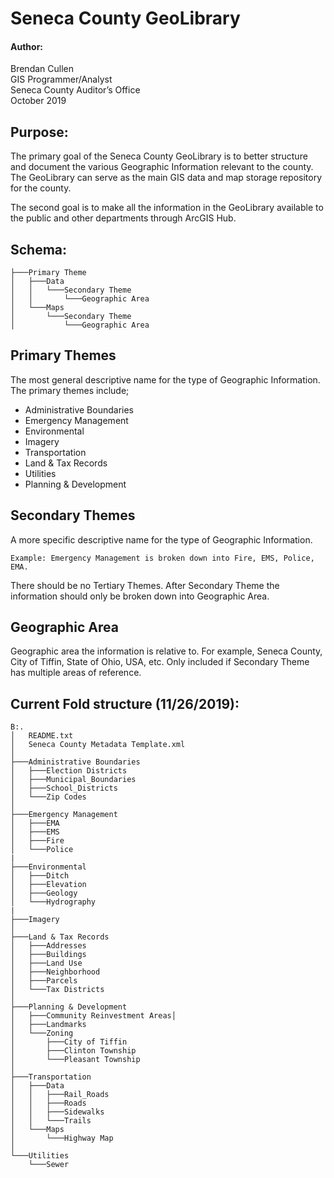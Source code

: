 
# Seneca County GeoLibrary
#### Author:
Brendan Cullen  
GIS Programmer/Analyst  
Seneca County Auditor’s Office  
October 2019


## Purpose:
The primary goal of the Seneca County GeoLibrary is to better structure and
document the various Geographic Information relevant to the county. The
GeoLibrary can serve as the main GIS data and map storage repository for the
county.

The second goal is to make all the information in the GeoLibrary
available to the public and other departments through ArcGIS Hub.


## Schema:
```
├───Primary Theme
│   ├───Data
│   │   └───Secondary Theme
│   │       └───Geographic Area
│   └───Maps
│       └───Secondary Theme
│           └───Geographic Area
```

## Primary Themes
The most general descriptive name for the type of Geographic Information.
The primary themes include;

- Administrative Boundaries
- Emergency Management
- Environmental
- Imagery
- Transportation
- Land & Tax Records
- Utilities
- Planning & Development

## Secondary Themes
A more specific descriptive name for the type of Geographic Information.

```
Example: Emergency Management is broken down into Fire, EMS, Police, EMA.
```

There
should be no Tertiary Themes. After Secondary Theme the information should only
be broken down into Geographic Area.


## Geographic Area
Geographic area the information is relative to. For example, Seneca County,
City of Tiffin, State of Ohio, USA, etc. Only included if Secondary Theme has
multiple areas of reference.


## Current Fold structure (11/26/2019):
```
B:.
│   README.txt
│   Seneca County Metadata Template.xml
│
├───Administrative Boundaries
│   ├───Election Districts
│   ├───Municipal_Boundaries
│   ├───School_Districts
│   └───Zip Codes
│
├───Emergency Management
│   ├───EMA
│   ├───EMS
│   ├───Fire
│   └───Police
|
├───Environmental
│   ├───Ditch
│   ├───Elevation
│   ├───Geology
│   └───Hydrography
|
├───Imagery
│
├───Land & Tax Records
│   ├───Addresses
│   ├───Buildings
│   ├───Land Use
│   ├───Neighborhood
│   ├───Parcels
│   └───Tax Districts
│
├───Planning & Development
│   ├───Community Reinvestment Areas│
│   ├───Landmarks
│   └───Zoning
│       ├───City of Tiffin
│       ├───Clinton Township
│       └───Pleasant Township
│
├───Transportation
│   ├───Data
│   │   ├───Rail_Roads
│   │   ├───Roads
│   │   ├───Sidewalks
│   │   └───Trails
│   └───Maps
│       └───Highway Map
│
└───Utilities
    └───Sewer
```
